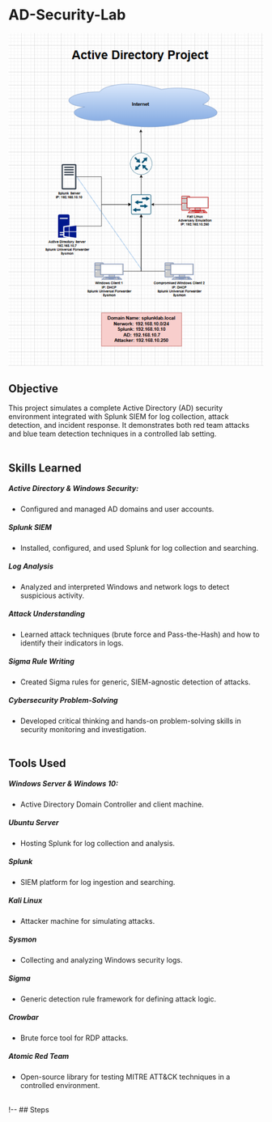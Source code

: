 # AD-Security-Lab

![image alt](https://github.com/0xAbdalrahman/AD-Security-Lab/blob/1305c80500f4b2c30f9c7591558fc107c1299c3c/AD%20Env.png)

## Objective
This project simulates a complete Active Directory (AD) security environment integrated with Splunk SIEM for log collection, attack detection, and incident response. It demonstrates both red team attacks and blue team detection techniques in a controlled lab setting.
<br></br>


## Skills Learned

##### Active Directory & Windows Security:
- Configured and managed AD domains and user accounts.
##### Splunk SIEM
- Installed, configured, and used Splunk for log collection and searching.
##### Log Analysis
- Analyzed and interpreted Windows and network logs to detect suspicious activity.
##### Attack Understanding
- Learned attack techniques (brute force and Pass-the-Hash) and how to identify their indicators in logs.
##### Sigma Rule Writing
- Created Sigma rules for generic, SIEM-agnostic detection of attacks.
##### Cybersecurity Problem-Solving 
- Developed critical thinking and hands-on problem-solving skills in security monitoring and investigation.
<br></br>

## Tools Used

##### Windows Server & Windows 10: 
- Active Directory Domain Controller and client machine.
##### Ubuntu Server
- Hosting Splunk for log collection and analysis.
##### Splunk
- SIEM platform for log ingestion and searching.
##### Kali Linux
- Attacker machine for simulating attacks.
##### Sysmon
- Collecting and analyzing Windows security logs.
##### Sigma
- Generic detection rule framework for defining attack logic.
##### Crowbar
- Brute force tool for RDP attacks.
##### Atomic Red Team
- Open-source library for testing MITRE ATT&CK techniques in a controlled environment.
<br></br>

  
!-- ## Steps


